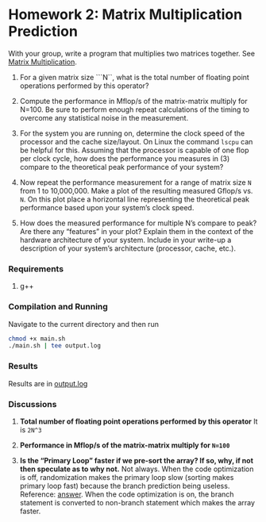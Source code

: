 # Homework 2: Matrix Multiplication Prediction

With your group, write a program that multiplies two matrices together. See [Matrix Multiplication](http://mathworld.wolfram.com/MatrixMultiplication.html).

1. For a given matrix size ```N``, what is the total number of floating point operations performed by this operator?

2. Compute the performance in Mflop/s of the matrix-matrix multiply for N=100. Be sure to perform enough repeat calculations of the timing to overcome any statistical noise in the measurement.

3. For the system you are running on, determine the clock speed of the processor and the cache size/layout. On Linux the command ```lscpu``` can be helpful for this. Assuming that the processor is capable of one flop per clock cycle, how does the performance you measures in (3) compare to the theoretical peak performance of your system?

4. Now repeat the performance measurement for a range of matrix size ```N``` from 1 to 10,000,000. Make a plot of the resulting measured Gflop/s vs. ```N```. On this plot place a horizontal line representing the theoretical peak performance based upon your system’s clock speed.

5. How does the measured performance for multiple N’s compare to peak? Are there any “features” in your plot? Explain them in the context of the hardware architecture of your system. Include in your write-up a description of your system’s architecture (processor, cache, etc.).


### Requirements
1. g++

### Compilation and Running
Navigate to the current directory and then run
```bash
chmod +x main.sh
./main.sh | tee output.log
```

### Results 
Results are in [output.log](output.log)

### Discussions
1. **Total number of floating point operations performed by this operator**
It is `2N^3`

2. **Performance in Mflop/s of the matrix-matrix multiply for `N=100`**


3. **Is the “Primary Loop” faster if we pre-sort the array? If so, why, if not then speculate as to why not.**
Not always. 
When the code optimization is off, randomization makes the primary loop slow (sorting makes primary loop fast) because the branch prediction being useless. Reference: [answer](https://stackoverflow.com/a/11227902). 
When the code optimization is on, the branch statement is converted to non-branch statement which makes the array faster.
